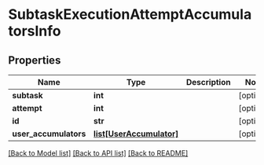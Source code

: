 # SubtaskExecutionAttemptAccumulatorsInfo

## Properties
Name | Type | Description | Notes
------------ | ------------- | ------------- | -------------
**subtask** | **int** |  | [optional] 
**attempt** | **int** |  | [optional] 
**id** | **str** |  | [optional] 
**user_accumulators** | [**list[UserAccumulator]**](UserAccumulator.md) |  | [optional] 

[[Back to Model list]](../README.md#documentation-for-models) [[Back to API list]](../README.md#documentation-for-api-endpoints) [[Back to README]](../README.md)

